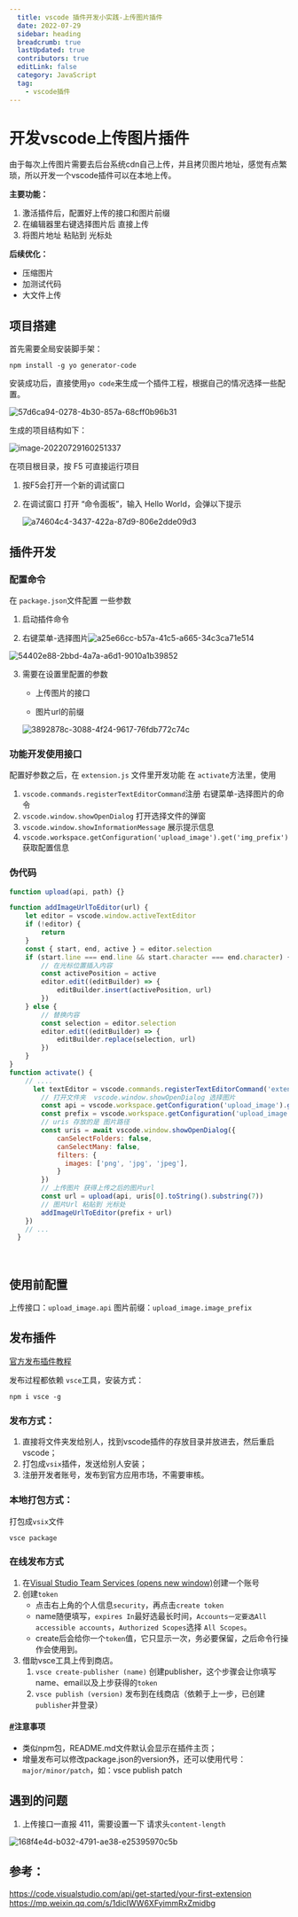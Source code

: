 ```yaml
---
  title: vscode 插件开发小实践-上传图片插件
  date: 2022-07-29
  sidebar: heading
  breadcrumb: true
  lastUpdated: true
  contributors: true
  editLink: false
  category: JavaScript
  tag:
    - vscode插件
---
```



# 开发vscode上传图片插件
由于每次上传图片需要去后台系统cdn自己上传，并且拷贝图片地址，感觉有点繁琐，所以开发一个vscode插件可以在本地上传。

**主要功能：**

1. 激活插件后，配置好上传的接口和图片前缀
2. 在编辑器里右键选择图片后 直接上传
3. 将图片地址 粘贴到 光标处

**后续优化：**

- 压缩图片
- 加测试代码
- 大文件上传


## 项目搭建

首先需要全局安装脚手架：
```shell
npm install -g yo generator-code
```

安装成功后，直接使用`yo code`来生成一个插件工程，根据自己的情况选择一些配置。

![57d6ca94-0278-4b30-857a-68cff0b96b31](https://raw.githubusercontent.com/diandianyezi/typora-images/master/img/57d6ca94-0278-4b30-857a-68cff0b96b31.png)

生成的项目结构如下：

![image-20220729160251337](https://raw.githubusercontent.com/diandianyezi/typora-images/master/img/image-20220729160251337.png)


在项目根目录，按 F5 可直接运行项目

1. 按F5会打开一个新的调试窗口

2. 在调试窗口 打开 “命令面板”，输入 Hello World，会弹以下提示

    ![a74604c4-3437-422a-87d9-806e2dde09d3](https://raw.githubusercontent.com/diandianyezi/typora-images/master/img/a74604c4-3437-422a-87d9-806e2dde09d3.png)

## 插件开发

### 配置命令

在 `package.json`文件配置  一些参数

1. 启动插件命令


2. 右键菜单-选择图片![a25e66cc-b57a-41c5-a665-34c3ca71e514](https://raw.githubusercontent.com/diandianyezi/typora-images/master/img/a25e66cc-b57a-41c5-a665-34c3ca71e514.png)

![54402e88-2bbd-4a7a-a6d1-9010a1b39852](https://raw.githubusercontent.com/diandianyezi/typora-images/master/img/54402e88-2bbd-4a7a-a6d1-9010a1b39852.png)

3. 需要在设置里配置的参数

    - 上传图片的接口

    - 图片url的前缀

    ![3892878c-3088-4f24-9617-76fdb772c74c](https://raw.githubusercontent.com/diandianyezi/typora-images/master/img/3892878c-3088-4f24-9617-76fdb772c74c.png)

### 功能开发使用接口

配置好参数之后，在 `extension.js` 文件里开发功能
在 `activate`方法里，使用  

1. `vscode.commands.registerTextEditorCommand`注册 右键菜单-选择图片的命令
2. `vscode.window.showOpenDialog` 打开选择文件的弹窗
3. `vscode.window.showInformationMessage` 展示提示信息
4. `vscode.workspace.getConfiguration('upload_image').get('img_prefix')` 获取配置信息

### 伪代码

```js
function upload(api, path) {}

function addImageUrlToEditor(url) {
    let editor = vscode.window.activeTextEditor
    if (!editor) {
        return
    }
    const { start, end, active } = editor.selection
    if (start.line === end.line && start.character === end.character) {
        // 在光标位置插入内容
        const activePosition = active
        editor.edit((editBuilder) => {
            editBuilder.insert(activePosition, url)
        })
    } else {
        // 替换内容
        const selection = editor.selection
        editor.edit((editBuilder) => {
            editBuilder.replace(selection, url)
        })
    }
}
function activate() {
    // ....
      let textEditor = vscode.commands.registerTextEditorCommand('extension.chooseImage', async function () {
        // 打开文件夹  vscode.window.showOpenDialog 选择图片
        const api = vscode.workspace.getConfiguration('upload_image').get('api')
        const prefix = vscode.workspace.getConfiguration('upload_image').get('img_prefix')
        // uris 存放的是 图片路径
        const uris = await vscode.window.showOpenDialog({
            canSelectFolders: false,
            canSelectMany: false,
            filters: {
              images: ['png', 'jpg', 'jpeg'],
            }
        })
        // 上传图片 获得上传之后的图片url
        const url = upload(api, uris[0].toString().substring(7))
        // 图片Url 粘贴到 光标处
        addImageUrlToEditor(prefix + url)
    })
    // ...
  }
```

​    

## 使用前配置

上传接口：`upload_image.api`
图片前缀：`upload_image.image_prefix`



## 发布插件

[官方发布插件教程](https://code.visualstudio.com/api/working-with-extensions/publishing-extension)

发布过程都依赖 `vsce`工具，安装方式：

```shell
npm i vsce -g
```



### 发布方式：

1. 直接将文件夹发给别人，找到vscode插件的存放目录并放进去，然后重启vscode；
2. 打包成`vsix`插件，发送给别人安装；
3. 注册开发者账号，发布到官方应用市场，不需要审核。

### 本地打包方式：

打包成`vsix`文件

```shell
vsce package
```

### 在线发布方式

1. 在[Visual Studio Team Services (opens new window)](https://account.microsoft.com/?lang=zh-CN&refd=account.live.com&refp=landing&mkt=ZH-CN)创建一个账号
2. 创建`token`
    - 点击右上角的个人信息`security`，再点击`create token`
    - name随便填写，`expires In`最好选最长时间，`Accounts一定要选All accessible accounts`，`Authorized Scopes`选择 `All Scopes`。
    - create后会给你一个`token`值，它只显示一次，务必要保留，之后命令行操作会使用到。
3. 借助vsce工具上传到商店。
    1. `vsce create-publisher (name)` 创建publisher，这个步骤会让你填写name、email以及上步获得的`token`
    2. `vsce publish (version)` 发布到在线商店（依赖于上一步，已创建`publisher`并登录）

#### [#](https://lq782655835.github.io/blogs/tools/vscode-plugin-develop.html#注意事项)注意事项

- 类似npm包，README.md文件默认会显示在插件主页；
- 增量发布可以修改package.json的version外，还可以使用代号：`major/minor/patch`，如：vsce publish patch

## 遇到的问题

1. 上传接口一直报 411，需要设置一下 请求头`content-length`

![168f4e4d-b032-4791-ae38-e25395970c5b](https://raw.githubusercontent.com/diandianyezi/typora-images/master/img/168f4e4d-b032-4791-ae38-e25395970c5b.png)

## 参考：

https://code.visualstudio.com/api/get-started/your-first-extension
https://mp.weixin.qq.com/s/1dicIWW6XFyimmRxZmidbg